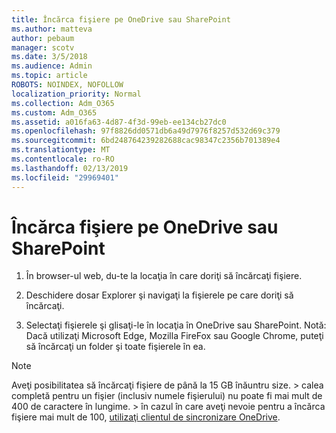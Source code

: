 ```yaml
---
title: Încărca fişiere pe OneDrive sau SharePoint
ms.author: matteva
author: pebaum
manager: scotv
ms.date: 3/5/2018
ms.audience: Admin
ms.topic: article
ROBOTS: NOINDEX, NOFOLLOW
localization_priority: Normal
ms.collection: Adm_O365
ms.custom: Adm_O365
ms.assetid: a016fa63-4d87-4f3d-99eb-ee134cb27dc0
ms.openlocfilehash: 97f8826dd0571db6a49d7976f8257d532d69c379
ms.sourcegitcommit: 6bd248764239282688cac98347c2356b701389e4
ms.translationtype: MT
ms.contentlocale: ro-RO
ms.lasthandoff: 02/13/2019
ms.locfileid: "29969401"
---
```

# <a name="upload-files-to-onedrive-or-sharepoint"></a>Încărca fişiere pe OneDrive sau SharePoint

1. În browser-ul web, du-te la locaţia în care doriţi să încărcaţi fişiere.
    
2. Deschidere dosar Explorer şi navigaţi la fişierele pe care doriţi să încărcaţi.
    
3. Selectaţi fişierele şi glisaţi-le în locaţia în OneDrive sau SharePoint. Notă: Dacă utilizaţi Microsoft Edge, Mozilla FireFox sau Google Chrome, puteţi să încărcaţi un folder şi toate fişierele în ea.
    
> [!NOTE]
>  Aveţi posibilitatea să încărcaţi fişiere de până la 15 GB înăuntru size. > calea completă pentru un fişier (inclusiv numele fişierului) nu poate fi mai mult de 400 de caractere în lungime. > în cazul în care aveţi nevoie pentru a încărca fişiere mai mult de 100, [utilizaţi clientul de sincronizare OneDrive](https://go.microsoft.com/fwlink/?linkid=866427). 
  

